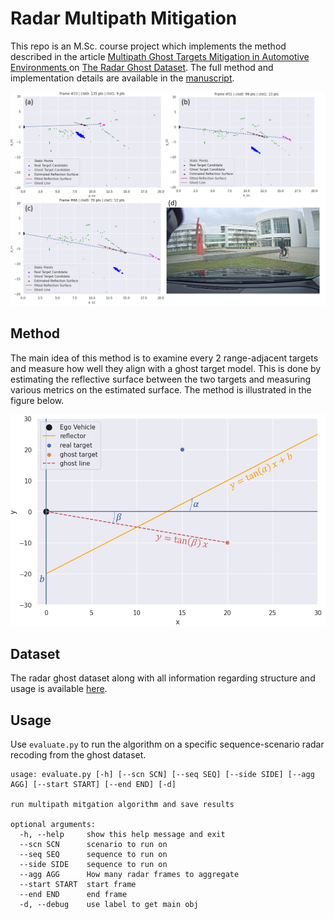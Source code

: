 # Radar Multipath Mitigation
This repo is an M.Sc. course project which implements the method described in the article [Multipath Ghost Targets Mitigation in Automotive Environments
](https://ieeexplore.ieee.org/document/9455253) on [The Radar Ghost Dataset](https://ieeexplore.ieee.org/document/9636338). The full method and implementation details are available in the [manuscript](manuscript/Radar_Multipath_Mitigation_Project.pdf).

![Method implementaiton on cyclist target](manuscript/figures/fig_cyclist.png)

## Method
The main idea of this method is to examine every 2 range-adjacent targets and measure how well they align with a ghost target model. This is done by estimating the reflective surface between the two targets and measuring various metrics on the estimated surface. The method is illustrated in the figure below.

![Method illustration](manuscript/figures/fig_method.png)


## Dataset
The radar ghost dataset along with all information regarding structure and usage is available [here](https://zenodo.org/record/6474851).

## Usage
Use `evaluate.py` to run the algorithm on a specific sequence-scenario radar recoding from the ghost dataset.
```
usage: evaluate.py [-h] [--scn SCN] [--seq SEQ] [--side SIDE] [--agg AGG] [--start START] [--end END] [-d]

run multipath mitgation algorithm and save results

optional arguments:
  -h, --help     show this help message and exit
  --scn SCN      scenario to run on
  --seq SEQ      sequence to run on
  --side SIDE    sequence to run on
  --agg AGG      How many radar frames to aggregate
  --start START  start frame
  --end END      end frame
  -d, --debug    use label to get main obj

```

